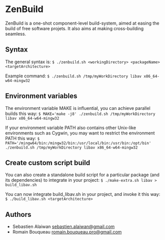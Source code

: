 # ZenBuild

ZenBuild is a one-shot component-level build-system, aimed at easing the build of free software projets.
It also aims at making cross-building seamless.

Syntax
------

The general syntax is:
```$ ./zenbuild.sh <workingDirectory> <packageName> <targetArchitecture>```

Example command:
```$ ./zenbuild.sh /tmp/myWorkDirectory libav x86_64-w64-mingw32```

Environment variables
---------------------

The environment variable MAKE is influential, you can achieve parallel builds this way:
```$ MAKE='make -j8' ./zenbuild.sh /tmp/myWorkDirectory libav x86_64-w64-mingw32```

If your environment variable PATH also contains other Unix-like environments such as Cygwin, you may want to restrict the environment PATH this way:
```$ PATH='/mingw64/bin:/mingw32/bin:/usr/local/bin:/usr/bin:/opt/bin' ./zenbuild.sh /tmp/myWorkDirectory libav x86_64-w64-mingw32```

Create custom script build
--------------------------

You can also create a standalone build script for a particular package (and
its dependencies) to integrate in your project:
```$ ./make-extra.sh libav > build_libav.sh```

You can now integrate build_libav.sh in your project, and invoke it this way:
```$ ./build_libav.sh <targetArchitecture>```

Authors
-------

- Sebastien Alaiwan <sebastien.alaiwan@gmail.com>
- Romain Bouqueau <romain.bouqueau.pro@gmail.com>
